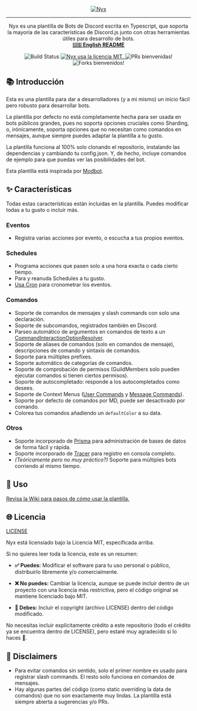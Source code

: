 <p align="center">
  <a href="#">
    <img alt="Nyx" src="https://cdn.discordapp.com/attachments/707047887200321609/963261054249492490/nyx.png"/>
  </a>
</p>

---

<p align="center">
  Nyx es una plantilla de Bots de Discord escrita en Typescript, que soporta la mayoría de las características de Discord.js junto con otras herramientas útiles para desarrollo de bots.
  <br>
  <a href = "https://github.com/Amgelo563/nyx/blob/main/README.md"><b>🇺🇸 English README</b></a>
</p>

<p align="center">
  <img src="https://img.shields.io/github/workflow/status/Amgelo563/nyx/Build?logo=github&style=for-the-badge" alt="Build Status" />
  <a href="https://github.com/Amgelo563/nyx/blob/main/LICENSE">
    <img src="https://img.shields.io/badge/licencia-MIT-blue.svg?style=for-the-badge" alt="Nyx usa la licencia MIT." />
  </a>
  <img src="https://img.shields.io/badge/PRs-bienvenidas-brightgreen.svg?style=for-the-badge" alt="PRs bienvenidas!" />
  <img src="https://img.shields.io/badge/Forks-bienvenidos-brightgreen.svg?style=for-the-badge" alt="Forks bienvenidos!" />
</p>

## 📚 Introducción
Esta es una plantilla para dar a desarrolladores (y a mi mismo) un inicio fácil pero robusto para desarrollar bots.

La plantilla por defecto no está completamente hecha para ser usada en bots públicos grandes, pues no soporta opciones cruciales como Sharding, o, irónicamente, soporta opciones que no necesitan como comandos en mensajes, aunque siempre puedes adaptar la plantilla a tu gusto.

La plantilla funciona al 100% solo clonando el repositorio, instalando las dependencias y cambiando tu config.json. Y, de hecho, incluye comandos de ejemplo para que puedas ver las posibilidades del bot.

Esta plantilla está inspirada por [Modbot](https://github.com/aternosorg/modbot).

## ✨ Características
Todas estas características están incluidas en la plantilla. Puedes modificar todas a tu gusto o incluir más.

### Eventos
* Registra varias acciones por evento, o escucha a tus propios eventos.

### Schedules
* Programa acciones que pasen solo a una hora exacta o cada cierto tiempo.
* Para y reanuda Schedules a tu gusto.
* [Usa Cron](https://crontab.guru/) para cronometrar los eventos.

### Comandos
* Soporte de comandos de mensajes y slash commands con solo una declaración.
* Soporte de subcomandos, registrados también en Discord.
* Parseo automático de argumentos en comandos de texto a un [CommandInteractionOptionResolver](https://discord.js.org/#/docs/main/stable/class/CommandInteractionOptionResolver).
* Soporte de aliases de comandos (solo en comandos de mensaje), descripciones de comando y sintaxis de comandos.
* Soporte para múltiples prefixes.
* Soporte automático de categorías de comandos.
* Soporte de comprobación de permisos (GuildMembers solo pueden ejecutar comandos si tienen ciertos permisos).
* Soporte de autocompletado: responde a los autocompletados como desees.
* Soporte de Context Menus ([User Commands](https://discord.com/developers/docs/interactions/application-commands#user-commands) y [Message Commands](https://discord.com/developers/docs/interactions/application-commands#message-commands)).
* Soporte por defecto de comandos por MD, puede ser desactivado por comando.
* Colorea tus comandos añadiendo un `defaultColor` a su data.

### Otros
* Soporte incorporado de [Prisma](https://www.prisma.io/) para administración de bases de datos de forma fácil y rápida.
* Soporte incorporado de [Tracer](https://www.npmjs.com/package/tracer) para registro en consola completo.
* *(Teóricamente pero no muy práctico?)* Soporte para múltiples bots corriendo al mismo tiempo.

## 📖 Uso
[Revisa la Wiki para pasos de cómo usar la plantilla.](https://github.com/Amgelo563/nyx/wiki)

## 🌐 Licencia

[LICENSE](https://github.com/Amgelo563/nyx/blob/main/LICENSE)

Nyx está licensiado bajo la Licencia MIT, especificada arriba.

Si no quieres leer toda la licencia, este es un resumen:

* **✅ Puedes:** Modificar el software para tu uso personal o público, distribuirlo libremente y/o comercialmente.

* **❌ No puedes:** Cambiar la licencia, aunque se puede incluir dentro de un proyecto con una licencia más restrictiva, pero el código original se mantiene licenciado bajo MIT.

* **📝 Debes:** Incluir el copyright (archivo LICENSE) dentro del código modificado.

No necesitas incluir explícitamente crédito a este repositorio (todo el crédito ya se encuentra dentro de LICENSE), pero estaré muy agradecido si lo haces 💙.

## 🚧 Disclaimers
* Para evitar comandos sin sentido, solo el primer nombre es usado para registrar slash commands. El resto solo funciona en comandos de mensajes.
* Hay algunas partes del código (como static overriding la data de comandos) que no son exactamente muy lindas. La plantilla está siempre abierta a sugerencias y/o PRs.

